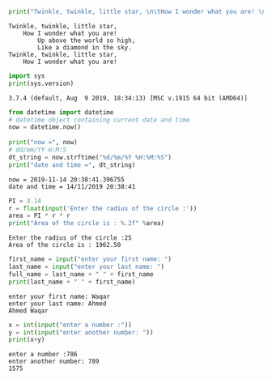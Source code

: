 ```python
print("Twinkle, twinkle, little star, \n\tHow I wonder what you are! \n\t\tUp above the world so high, \n\t\tLike a diamond in the sky. \nTwinkle, twinkle, little star, \n\tHow I wonder what you are!")

```

    Twinkle, twinkle, little star, 
    	How I wonder what you are! 
    		Up above the world so high, 
    		Like a diamond in the sky. 
    Twinkle, twinkle, little star, 
    	How I wonder what you are!
    


```python
import sys
print(sys.version)
```

    3.7.4 (default, Aug  9 2019, 18:34:13) [MSC v.1915 64 bit (AMD64)]
    


```python
from datetime import datetime
# datetime object containing current date and time
now = datetime.now()
 
print("now =", now)
# dd/mm/YY H:M:S
dt_string = now.strftime("%d/%m/%Y %H:%M:%S")
print("date and time =", dt_string)	
```

    now = 2019-11-14 20:38:41.396755
    date and time = 14/11/2019 20:38:41
    


```python
PI = 3.14
r = float(input('Enter the radius of the circle :'))
area = PI * r * r
print("Area of the circle is : %.2f" %area)
```

    Enter the radius of the circle :25
    Area of the circle is : 1962.50
    


```python
first_name = input("enter your first name: ")
last_name = input("enter your last name: ")
full_name = last_name + " " + first_name
print(last_name + " " + first_name)
```

    enter your first name: Waqar
    enter your last name: Ahmed
    Ahmed Waqar
    


```python
x = int(input("enter a number :"))
y = int(input("enter another number: "))
print(x+y)
```

    enter a number :786
    enter another number: 789
    1575
    
